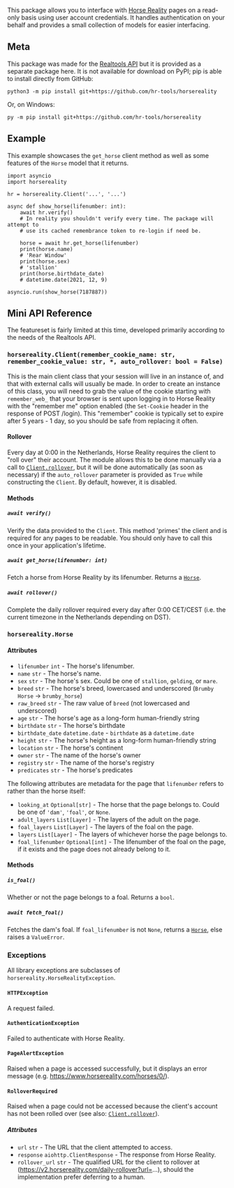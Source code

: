 This package allows you to interface with [Horse Reality](https://horsereality.com) pages on a read-only basis using user account credentials. It handles authentication on your behalf and provides a small collection of models for easier interfacing.

## Meta

This package was made for the [Realtools API](https://github.com/hr-tools/api) but it is provided as a separate package here. It is not available for download on PyPI; pip is able to install directly from GitHub:

```
python3 -m pip install git+https://github.com/hr-tools/horsereality
```

Or, on Windows:

```
py -m pip install git+https://github.com/hr-tools/horsereality
```

## Example

This example showcases the `get_horse` client method as well as some features of the `Horse` model that it returns.

```py3
import asyncio
import horsereality

hr = horsereality.Client('...', '...')

async def show_horse(lifenumber: int):
    await hr.verify()
    # In reality you shouldn't verify every time. The package will attempt to
    # use its cached remembrance token to re-login if need be.

    horse = await hr.get_horse(lifenumber)
    print(horse.name)
    # 'Rear Window'
    print(horse.sex)
    # 'stallion'
    print(horse.birthdate_date)
    # datetime.date(2021, 12, 9)

asyncio.run(show_horse(7187887))
```

## Mini API Reference

The featureset is fairly limited at this time, developed primarily according to the needs of the Realtools API.

### `horsereality.Client(remember_cookie_name: str, remember_cookie_value: str, *, auto_rollover: bool = False)`

This is the main client class that your session will live in an instance of, and that with external calls will usually be made. In order to create an instance of this class, you will need to grab the value of the cookie starting with `remember_web_` that your browser is sent upon logging in to Horse Reality with the "remember me" option enabled (the `Set-Cookie` header in the response of POST /login). This "remember" cookie is typically set to expire after 5 years - 1 day, so you should be safe from replacing it often.

#### Rollover

Every day at 0:00 in the Netherlands, Horse Reality requires the client to "roll over" their account. The module allows this to be done manually via a call to [`Client.rollover`](#await-rollover), but it will be done automatically (as soon as necessary) if the `auto_rollover` parameter is provided as `True` while constructing the `Client`. By default, however, it is disabled.

#### Methods

##### `await verify()`

Verify the data provided to the `Client`. This method 'primes' the client and is required for any pages to be readable. You should only have to call this once in your application's lifetime.

##### `await get_horse(lifenumber: int)`

Fetch a horse from Horse Reality by its lifenumber. Returns a [`Horse`](#horserealityhorse).

##### `await rollover()`

Complete the daily rollover required every day after 0:00 CET/CEST (i.e. the current timezone in the Netherlands depending on DST).

### `horsereality.Horse`

#### Attributes

* `lifenumber` `int` - The horse's lifenumber.
* `name` `str` - The horse's name.
* `sex` `str` - The horse's sex. Could be one of `stallion`, `gelding`, or `mare`.
* `breed` `str` - The horse's breed, lowercased and underscored (`Brumby Horse` -> `brumby_horse`)
* `raw_breed` `str` - The raw value of `breed` (not lowercased and underscored)
* `age` `str` - The horse's age as a long-form human-friendly string
* `birthdate` `str` - The horse's birthdate
* `birthdate_date` `datetime.date` - `birthdate` as a `datetime.date`
* `height` `str` - The horse's height as a long-form human-friendly string
* `location` `str` - The horse's continent
* `owner` `str` - The name of the horse's owner
* `registry` `str` - The name of the horse's registry
* `predicates` `str` - The horse's predicates

The following attributes are metadata for the page that `lifenumber` refers to rather than the horse itself:

* `looking_at` `Optional[str]` - The horse that the page belongs to. Could be one of `'dam'`, `'foal'`, or `None`.
* `adult_layers` `List[Layer]` - The layers of the adult on the page.
* `foal_layers` `List[Layer]` - The layers of the foal on the page.
* `layers` `List[Layer]` - The layers of whichever horse the page belongs to.
* `foal_lifenumber` `Optional[int]` - The lifenumber of the foal on the page, if it exists and the page does not already belong to it.

#### Methods

##### `is_foal()`

Whether or not the page belongs to a foal. Returns a `bool`.

##### `await fetch_foal()`

Fetches the dam's foal. If `foal_lifenumber` is not `None`, returns a [`Horse`](#horserealityhorse), else raises a `ValueError`.

### Exceptions

All library exceptions are subclasses of `horsereality.HorseRealityException`.

#### `HTTPException`

A request failed.

#### `AuthenticationException`

Failed to authenticate with Horse Reality.

#### `PageAlertException`

Raised when a page is accessed successfully, but it displays an error message (e.g. https://www.horsereality.com/horses/0/).

#### `RolloverRequired`

Raised when a page could not be accessed because the client's account has not been rolled over (see also: [`Client.rollover`](#await-rollover)).

##### Attributes

* `url` `str` - The URL that the client attempted to access.
* `response` `aiohttp.ClientResponse` - The response from Horse Reality.
* `rollover_url` `str` - The qualified URL for the client to rollover at (https://v2.horsereality.com/daily-rollover?url=...), should the implementation prefer deferring to a human.
